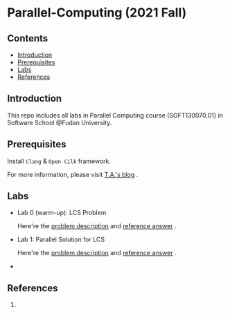 # Parallel-Computing (2021 Fall)
##  Contents

* [Introduction](#introduction)
* [Prerequisites](#prerequisites)
* [Labs](#labs)
* [References](#references)



## Introduction

This repo includes all labs in Parallel Computing course (SOFT130070.01) in Software School @Fudan University.




## Prerequisites

Install `Clang` & `Open Cilk` framework.

For more information, please visit [T.A.'s blog](https://www.yuque.com/u22299940/kvfq2y/lu78ke) .



## Labs

- Lab 0 (warm-up): LCS Problem

  Here're the [problem description](https://www.yuque.com/u22299940/kvfq2y/zuqkcm) and [reference answer](https://www.yuque.com/u22299940/kvfq2y/svgbif) .

- Lab 1: Parallel Solution for LCS

  Here're the [problem description](https://www.yuque.com/u22299940/kvfq2y/vc65so) and [reference answer]() .

- 



## References

1. 

